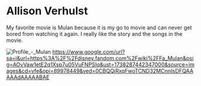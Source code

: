 # Allison Verhulst

My favorite movie is Mulan because it is my go to movie and can never get bored from watching it again. I really like the story and the songs in the movie.

![Profile_-_Mulan]("C:\Users\s548114\Downloads\Profile_-_Mulan.webp")
<https://www.google.com/url?sa=i&url=https%3A%2F%2Fdisney.fandom.com%2Fwiki%2FFa_Mulan&psig=AOvVaw1etE2q1Xsp7u05VuFNPSIq&ust=1738287442347000&source=images&cd=vfe&opi=89978449&ved=0CBQQjRxqFwoTCND32MCnnIsDFQAAAAAdAAAAABAE>